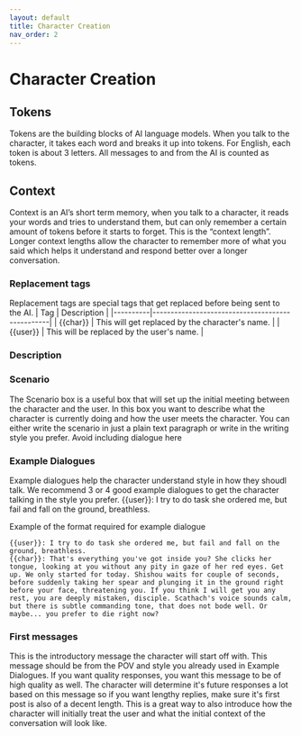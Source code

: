 ```yaml
---
layout: default
title: Character Creation
nav_order: 2
---
```


# Character Creation

## Tokens
Tokens are the building blocks of AI language models. When you talk to the character, it takes each word and breaks it up into tokens. For English, each token is about 3 letters. All messages to and from the AI is counted as tokens.

## Context
Context is an AI’s short term memory, when you talk to a character, it reads your words and tries to understand them, but can only remember a certain amount of tokens before it starts to forget. This is the “context length”.  Longer context lengths allow the character to remember more of what you said which helps it understand and respond better over a longer conversation.

### Replacement tags
Replacement tags are special tags that get replaced before being sent to the AI. 
| Tag      | Description                                     |
|----------|-------------------------------------------------|
| {{char}} | This will get replaced by the character's name. |
| {{user}} | This will be replaced by the user's name.       |


### Description


### Scenario
The Scenario box is a useful box that will set up the initial meeting between the character and the user. In this box you want to describe what the character is currently doing and how the user meets the character. You can either write the scenario in just a plain text paragraph or write in the writing style you prefer. Avoid including dialogue here

### Example Dialogues
Example dialogues help the character understand style in how they shoudl talk.
We recommend 3 or 4 good example dialogues to get the character talking in the style you prefer.
{{user}}: I try to do task she ordered me, but fail and fall on the ground, breathless.

Example of the format required for example dialogue
```
{{user}}: I try to do task she ordered me, but fail and fall on the ground, breathless.
{{char}}: That's everything you've got inside you? She clicks her tongue, looking at you without any pity in gaze of her red eyes. Get up. We only started for today. Shishou waits for couple of seconds, before suddenly taking her spear and plunging it in the ground right before your face, threatening you. If you think I will get you any rest, you are deeply mistaken, disciple. Scathach's voice sounds calm, but there is subtle commanding tone, that does not bode well. Or maybe... you prefer to die right now?
```

### First messages
This is the introductory message the character will start off with. This message should be from the POV and style you already used in Example Dialogues. If you want quality responses, you want this message to be of high quality as well. The character will determine it's future responses a lot based on this message so if you want lengthy replies, make sure it's first post is also of a decent length. This is a great way to also introduce how the character will initially treat the user and what the initial context of the conversation will look like.
